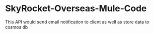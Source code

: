 # SkyRocket-Overseas-Mule-Code
This API would send email notification to client as well as store data to cosmos db
